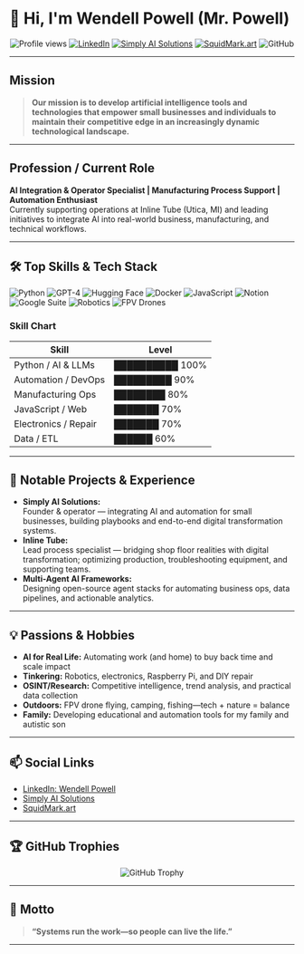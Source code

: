 # 👋 Hi, I'm Wendell Powell (Mr. Powell)

<p align="center">
  <img src="https://komarev.com/ghpvc/?username=ROBOTdingDONG&style=flat-square" alt="Profile views"/>
  <a href="https://www.linkedin.com/in/wendell-powell-07ab2814a/"><img src="https://img.shields.io/badge/LinkedIn-blue?logo=linkedin&logoColor=white&style=flat-square" alt="LinkedIn"></a>
  <a href="https://simplyaisolutions.online"><img src="https://img.shields.io/badge/Simply%20AI%20Solutions-website-green?style=flat-square" alt="Simply AI Solutions"></a>
  <a href="https://squidmark.art"><img src="https://img.shields.io/badge/SquidMark.art-portfolio-orange?style=flat-square" alt="SquidMark.art"></a>
  <img src="https://img.shields.io/badge/GitHub--181717?logo=github&logoColor=white&style=flat-square" alt="GitHub">
</p>

---

## Mission

> **Our mission is to develop artificial intelligence tools and technologies that empower small businesses and individuals to maintain their competitive edge in an increasingly dynamic technological landscape.**

---

## Profession / Current Role

**AI Integration & Operator Specialist | Manufacturing Process Support | Automation Enthusiast**  
Currently supporting operations at Inline Tube (Utica, MI) and leading initiatives to integrate AI into real-world business, manufacturing, and technical workflows.

---

## 🛠️ Top Skills & Tech Stack

<p>
  <img src="https://img.shields.io/badge/Python-3776AB?logo=python&logoColor=white&style=flat-square" alt="Python"/>
  <img src="https://img.shields.io/badge/GPT--4-8A2BE2?logo=openai&logoColor=white&style=flat-square" alt="GPT-4"/>
  <img src="https://img.shields.io/badge/Hugging%20Face-f9a03c?logo=huggingface&logoColor=white&style=flat-square" alt="Hugging Face"/>
  <img src="https://img.shields.io/badge/Docker-2496ED?logo=docker&logoColor=white&style=flat-square" alt="Docker"/>
  <img src="https://img.shields.io/badge/JavaScript-F7DF1E?logo=javascript&logoColor=black&style=flat-square" alt="JavaScript"/>
  <img src="https://img.shields.io/badge/Notion-000000?logo=notion&logoColor=white&style=flat-square" alt="Notion"/>
  <img src="https://img.shields.io/badge/Google%20Suite-4285F4?logo=google&logoColor=white&style=flat-square" alt="Google Suite"/>
  <img src="https://img.shields.io/badge/Robotics-00bfae?style=flat-square" alt="Robotics"/>
  <img src="https://img.shields.io/badge/FPV%20Drones-009688?style=flat-square" alt="FPV Drones"/>
</p>

### Skill Chart

<!-- Simple visual skill bar using Markdown and shields.io -->

| Skill                | Level |
|----------------------|-------|
| Python / AI & LLMs   | ██████████ 100% |
| Automation / DevOps  | █████████ 90%   |
| Manufacturing Ops    | ████████ 80%    |
| JavaScript / Web     | ███████ 70%     |
| Electronics / Repair | ███████ 70%     |
| Data / ETL           | ██████ 60%      |

<!-- For a dynamic chart, you can use GitHub Readme Stats (requires repo setup and public stats):
[![Wendell's GitHub stats](https://github-readme-stats.vercel.app/api?username=ROBOTdingDONG&show_icons=true&theme=tokyonight)](https://github.com/anuraghazra/github-readme-stats)
-->

---

## 🚀 Notable Projects & Experience

- **Simply AI Solutions:**  
  Founder & operator — integrating AI and automation for small businesses, building playbooks and end-to-end digital transformation systems.
- **Inline Tube:**  
  Lead process specialist — bridging shop floor realities with digital transformation; optimizing production, troubleshooting equipment, and supporting teams.
- **Multi-Agent AI Frameworks:**  
  Designing open-source agent stacks for automating business ops, data pipelines, and actionable analytics.

---

## 💡 Passions & Hobbies

- **AI for Real Life:** Automating work (and home) to buy back time and scale impact
- **Tinkering:** Robotics, electronics, Raspberry Pi, and DIY repair
- **OSINT/Research:** Competitive intelligence, trend analysis, and practical data collection
- **Outdoors:** FPV drone flying, camping, fishing—tech + nature = balance
- **Family:** Developing educational and automation tools for my family and autistic son

---

## 📫 Social Links

- [LinkedIn: Wendell Powell](https://www.linkedin.com/in/wendell-powell-07ab2814a/)
- [Simply AI Solutions](https://simplyaisolutions.online)
- [SquidMark.art](https://squidmark.art)

---

## 🏆 GitHub Trophies

<p align="center">
  <img src="https://github-profile-trophy.vercel.app/?username=ROBOTdingDONG&theme=gruvbox&no-frame=true&margin-w=10" alt="GitHub Trophy"/>
</p>

---

## 🧭 Motto

> **“Systems run the work—so people can live the life.”**

---

<!--
Let me know if you want further tweaks!
-->
